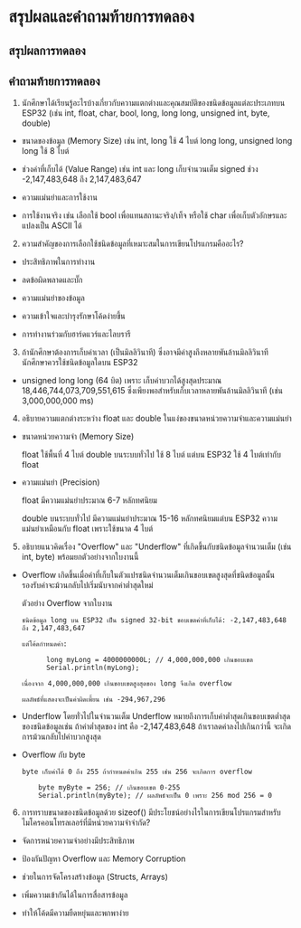 
# สรุปผลและคำถามท้ายการทดลอง

## สรุปผลการทดลอง



## คำถามท้ายการทดลอง

1. นักศึกษาได้เรียนรู้อะไรบ้างเกี่ยวกับความแตกต่างและคุณสมบัติของชนิดข้อมูลแต่ละประเภทบน ESP32 (เช่น int, float, char, bool, long, long long, unsigned int, byte, double)

- ขนาดของข้อมูล (Memory Size) เช่น int, long ใช้ 4 ไบต์ long long, unsigned long long ใช้ 8 ไบต์

- ช่วงค่าที่เก็บได้ (Value Range) เช่น int และ long เก็บจำนวนเต็ม signed ช่วง -2,147,483,648 ถึง 2,147,483,647

- ความแม่นยำและการใช้งาน 

- การใช้งานจริง เช่น เลือกใช้ bool เพื่อแทนสถานะจริง/เท็จ หรือใช้ char เพื่อเก็บตัวอักษรและแปลงเป็น ASCII ได้

2. ความสำคัญของการเลือกใช้ชนิดข้อมูลที่เหมาะสมในการเขียนโปรแกรมคืออะไร?

- ประสิทธิภาพในการทำงาน
  
- ลดข้อผิดพลาดและบั๊ก
  
- ความแม่นยำของข้อมูล

- ความเข้าใจและบำรุงรักษาโค้ดง่ายขึ้น

- การทำงานร่วมกับฮาร์ดแวร์และไลบรารี

3. ถ้านักศึกษาต้องการเก็บค่าเวลา (เป็นมิลลิวินาที) ซึ่งอาจมีค่าสูงถึงหลายพันล้านมิลลิวินาที นักศึกษาควรใช้ชนิดข้อมูลใดบน ESP32

- unsigned long long (64 บิต) เพราะ เก็บค่าบวกได้สูงสุดประมาณ 18,446,744,073,709,551,615 ซึ่งเพียงพอสำหรับเก็บเวลาหลายพันล้านมิลลิวินาที (เช่น 3,000,000,000 ms)

  
4. อธิบายความแตกต่างระหว่าง float และ double ในแง่ของขนาดหน่วยความจำและความแม่นยำ

- ขนาดหน่วยความจำ (Memory Size)
  
  float ใช้พื้นที่ 4 ไบต์ double บนระบบทั่วไป ใช้ 8 ไบต์ แต่บน ESP32 ใช้ 4 ไบต์เท่ากับ float

- ความแม่นยำ (Precision)
  
  float มีความแม่นยำประมาณ 6-7 หลักทศนิยม
  
  double บนระบบทั่วไป มีความแม่นยำประมาณ 15-16 หลักทศนิยมแต่บน ESP32 ความแม่นยำเหมือนกับ float เพราะใช้ขนาด 4 ไบต์
5. อธิบายแนวคิดเรื่อง "Overflow" และ "Underflow" ที่เกิดขึ้นกับชนิดข้อมูลจำนวนเต็ม (เช่น int, byte) พร้อมยกตัวอย่างจากใบงานนี้

- Overflow เกิดขึ้นเมื่อค่าที่เก็บในตัวแปรชนิดจำนวนเต็มเกินขอบเขตสูงสุดที่ชนิดข้อมูลนั้นรองรับค่าจะม้วนกลับไปเริ่มนับจากค่าต่ำสุดใหม่

    ตัวอย่าง Overflow จากใบงาน

      ชนิดข้อมูล long บน ESP32 เป็น signed 32-bit ขอบเขตค่าที่เก็บได้: -2,147,483,648 ถึง 2,147,483,647

      แต่โค้ดกำหนดค่า:

            long myLong = 4000000000L; // 4,000,000,000 เกินขอบเขต
            Serial.println(myLong);

      เนื่องจาก 4,000,000,000 เกินขอบเขตสูงสุดของ long จึงเกิด overflow

      ผลลัพธ์ที่แสดงจะเป็นค่าผิดเพี้ยน เช่น -294,967,296

- Underflow โดยทั่วไปในจำนวนเต็ม Underflow หมายถึงการเก็บค่าต่ำสุดเกินขอบเขตต่ำสุดของชนิดข้อมูลเช่น ถ้าค่าต่ำสุดของ int คือ -2,147,483,648 ถ้าเราลดค่าลงไปเกินกว่านี้ จะเกิดการม้วนกลับไปค่าบวกสูงสุด
 
- Overflow กับ byte
  
      byte เก็บค่าได้ 0 ถึง 255 ถ้ากำหนดค่าเกิน 255 เช่น 256 จะเกิดการ overflow
  
          byte myByte = 256; // เกินขอบเขต 0-255
          Serial.println(myByte); // ผลลัพธ์จะเป็น 0 เพราะ 256 mod 256 = 0

6. การทราบขนาดของชนิดข้อมูลด้วย sizeof() มีประโยชน์อย่างไรในการเขียนโปรแกรมสำหรับไมโครคอนโทรลเลอร์ที่มีหน่วยความจำจำกัด?

- จัดการหน่วยความจำอย่างมีประสิทธิภาพ
  
- ป้องกันปัญหา Overflow และ Memory Corruption

- ช่วยในการจัดโครงสร้างข้อมูล (Structs, Arrays)

- เพิ่มความเข้ากันได้ในการสื่อสารข้อมูล

- ทำให้โค้ดมีความยืดหยุ่นและพกพาง่าย
